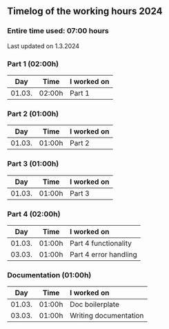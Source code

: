 ## Timelog of the working hours 2024

### Entire time used: **07:00** hours

Last updated on 1.3.2024

### Part 1 (02:00h)

Day    | Time   | I worked on
:-----:|:------:|:------
01.03. | 02:00h | Part 1

### Part 2 (01:00h)

Day    | Time   | I worked on
:-----:|:------:|:------
01.03. | 01:00h | Part 2

### Part 3 (01:00h)

Day    | Time   | I worked on
:-----:|:------:|:------
01.03. | 01:00h | Part 3

### Part 4 (02:00h)

Day    | Time   | I worked on
:-----:|:------:|:------
01.03. | 01:00h | Part 4 functionality
03.03. | 01:00h | Part 4 error handling

### Documentation (01:00h)

Day    | Time   | I worked on
:-----:|:------:|:------
01.03. | 01:00h | Doc boilerplate
03.03. | 01:00h | Writing documentation